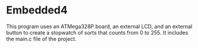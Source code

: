 # Embedded4
This program uses an ATMega328P board, an external LCD, and an external button to create a
stopwatch of sorts that counts from 0 to 255. It includes the main.c file of the project.
